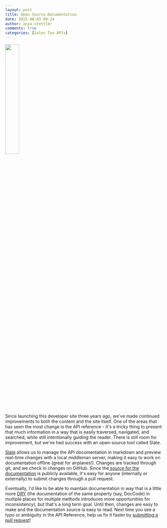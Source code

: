 ```yaml
---
layout: post
title: Open Source Documentation
date: 2015-08-03 09:24
author: anya.stettler
comments: true
categories: [Sales Tax APIs]
---
```

<a href="https://github.com/tripit/slate"><img class="alignleft" style="width: 30%; height: 30%;" src="https://camo.githubusercontent.com/14cfd4aa8ce9c2899a6c87e988d7542d428d616d/68747470733a2f2f646c2e64726f70626f7875736572636f6e74656e742e636f6d2f752f39353834373239312f676974687562253230696d616765732f736c6174652f736c6174655f73637265656e73686f745f6e65772e706e67" alt="" width="1152" height="649" /></a>

Since launching this developer site three years ago, we've made continued improvements to both the content and the site itself. One of the areas that has seen the most change is the API reference - it's a tricky thing to present that much information in a way that is easily traversed, navigated, and searched, while still intentionally guiding the reader. There is still room for improvement, but we've had success with an open-source tool called Slate.

<a href="https://github.com/tripit/slate">Slate</a> allows us to manage the API documentation in markdown and preview real-time changes with a local middleman server, making it easy to work on documentation offline (great for airplanes!). Changes are tracked through git, and we check in changes on GitHub. Since the<a href="https://github.com/avadev/slate"> source for the documentation</a> is publicly available, it's easy for anyone (internally or externally) to submit changes through a pull request.

Eventually, I'd like to be able to maintain documentation in way that is a little more <a href="https://en.wikipedia.org/wiki/Don%27t_repeat_yourself">DRY</a> (the documentation of the same property (say, DocCode) in multiple places for multiple methods introduces more opportunities for inconsistency), but that's a long term goal. Until then, changes are easy to make and the documentation source is easy to read. Next time you see a typo or ambiguity in the API Reference, help us fix it faster by <a href="https://github.com/avadev/slate/pulls">submitting a pull request</a>!
